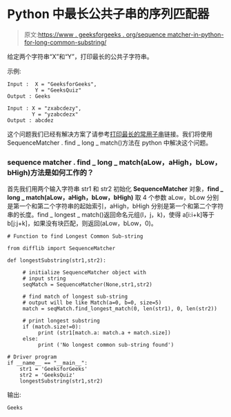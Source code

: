 # Python 中最长公共子串的序列匹配器

> 原文:[https://www . geeksforgeeks . org/sequence matcher-in-python-for-long-common-substring/](https://www.geeksforgeeks.org/sequencematcher-in-python-for-longest-common-substring/)

给定两个字符串“X”和“Y”，打印最长的公共子字符串。

示例:

```
Input :  X = "GeeksforGeeks", 
         Y = "GeeksQuiz"
Output : Geeks

Input : X = "zxabcdezy", 
        Y = "yzabcdezx"
Output : abcdez

```

这个问题我们已经有解决方案了请参考[打印最长的常用子串](https://www.geeksforgeeks.org/print-longest-common-substring/)链接。我们将使用 SequenceMatcher . find _ long _ match()方法在 python 中解决这个问题。

### sequence matcher . find _ long _ match(aLow，aHigh，bLow，bHigh)方法是如何工作的？

首先我们用两个输入字符串 str1 和 str2 初始化 **SequenceMatcher** 对象，**find _ long _ match(aLow，aHigh，bLow，bHigh)** 取 4 个参数 aLow，bLow 分别是第一个和第二个字符串的起始索引，aHigh，bHigh 分别是第一个和第二个字符串的长度。find _ longest _ match()返回命名元组(I，j，k)，使得 a[i:i+k]等于 b[j:j+k]，如果没有块匹配，则返回(aLow，bLow，0)。

```
# Function to find Longest Common Sub-string

from difflib import SequenceMatcher

def longestSubstring(str1,str2):

     # initialize SequenceMatcher object with 
     # input string
     seqMatch = SequenceMatcher(None,str1,str2)

     # find match of longest sub-string
     # output will be like Match(a=0, b=0, size=5)
     match = seqMatch.find_longest_match(0, len(str1), 0, len(str2))

     # print longest substring
     if (match.size!=0):
          print (str1[match.a: match.a + match.size]) 
     else:
          print ('No longest common sub-string found')

# Driver program
if __name__ == "__main__":
    str1 = 'GeeksforGeeks'
    str2 = 'GeeksQuiz'
    longestSubstring(str1,str2)
```

输出:

```
Geeks

```